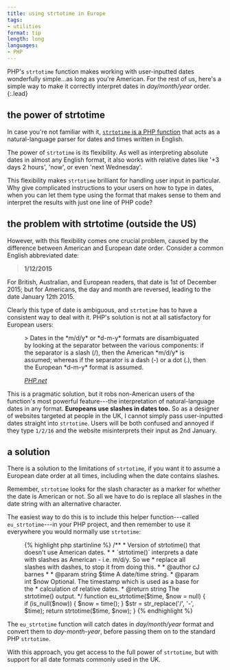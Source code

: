 ```yaml
---
title: using strtotime in Europe
tags:
- utilities
format: tip
length: long
languages:
- PHP
---
```


PHP's `strtotime` function makes working with user-inputted dates wonderfully simple...as long as you're American. For the rest of us, here's a simple way to make it correctly interpret dates in *day/month/year* order.
{:.lead}

## the power of strtotime

In case you're not familiar with it, [`strtotime` is a PHP function](http://php.net/manual/en/function.strtotime.php "PHP documentation on strtotime") that acts as a natural-language parser for dates and times written in English.

The power of `strtotime` is its flexibility. As well as interpreting absolute dates in almost any English format, it also works with relative dates like '+3 days 2 hours', 'now', or even 'next Wednesday'.

This flexibility makes `strtotime` brilliant for handling user input in particular. Why give complicated instructions to your users on how to type in dates, when you can let them type using the format that makes sense to them and interpret the results with just one line of PHP code?

## the problem with strtotime (outside the US)

However, with this flexibility comes one crucial problem, caused by the difference between American and European date order.<!--more--> Consider a common English abbreviated date:

> **1/12/2015**

For British, Australian, and European readers, that date is 1st of December 2015; but for Americans, the day and month are reversed, leading to the date January 12th 2015.

Clearly this type of date is ambiguous, and `strtotime` has to have a consistent way to deal with it. PHP's solution is not at all satisfactory for European users:

<figure class="quote">
> Dates in the *m/d/y* or *d-m-y* formats are disambiguated by looking at the separator between the various components: if the separator is a slash (/), then the American *m/d/y* is assumed; whereas if the separator is a dash (-) or a dot (.), then the European *d-m-y* format is assumed.

<cite>[*PHP.net*](http://php.net/manual/en/function.strtotime.php "PHP documentation on strtotime")</cite>
</figure>

This is a pragmatic solution, but it robs non-American users of the function's most powerful feature---the interpretation of natural-language dates in any format. **Europeans use slashes in dates too.** So as a designer of websites targeted at people in the UK, I cannot simply pass user-inputted dates straight into `strtotime`. Users will be both confused and annoyed if they type `1/2/16` and the website misinterprets their input as 2nd January.

## a solution

There is a solution to the limitations of `strtotime`, if you want it to assume a European date order at all times, including when the date contains slashes.

Remember, `strtotime` looks for the slash character as a marker for whether the date is American or not. So all we have to do is replace all slashes in the date string with an alternative character.

The easiest way to do this is to include this helper function---called `eu_strtotime`---in your PHP project, and then remember to use it everywhere you would normally use `strtotime`:

<figure class="code">
{% highlight php startinline %}
/**
 * Version of strtotime() that doesn't use American dates.
 *
 * `strtotime()` interprets a date with slashes as American - i.e. m/d/y. So we
 * replace all slashes with dashes, to stop it from doing this.
 *
 * @author cJ barnes <mail@cjbarnes.co.uk>
 * 
 * @param string $time A date/time string.
 * @param int    $now  Optional. The timestamp which is used as a base for the
 *                     calculation of relative dates.
 * @return string The strtotime() output.
 */
function eu_strtotime($time, $now = null) {
    if (is_null($now)) {
        $now = time();
    }
    $str = str_replace('/', '-', $time);
    return strtotime($time, $now);
}
{% endhighlight %}
</figure>

The `eu_strtotime` function will catch dates in *day/month/year* format and convert them to *day-month-year*, before passing them on to the standard PHP `strtotime`.

With this approach, you get access to the full power of `strtotime`, but with support for all date formats commonly used in the UK.
